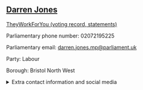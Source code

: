 ## <a href="https://members.parliament.uk/member/4621/contact">Darren Jones</a>

<a href="https://www.theyworkforyou.com/mp/25637/darren_jones/bristol_north_west">TheyWorkForYou (voting record, statements)</a> 

Parliamentary phone number: 02072195225 

Parliamentary email: darren.jones.mp@parliament.uk 

Party: Labour 

Borough: Bristol North West 

<details><summary>Extra contact information and social media</summary> 
<li>Website: http://www.darren-jones.co.uk/</li>
<li>Twitter: https://twitter.com/darrenpjones</li>
<li>Constituency office phone number: 01179596545</li>
<li>Constituency office email:</li>
<li>Facebook: https://www.facebook.com/darrenjonesmp</li>
<li>Instagram:</li>
<li>Youtube:</li>
<li>Linkedin:</li>
<li>Government department phone number:</li>
<li>Government department email:</li>
<li>Threads:</li>
<li>Party office phone number:</li>
<li>Party office email:</li>
<li>Tiktok:</li>
</details>
